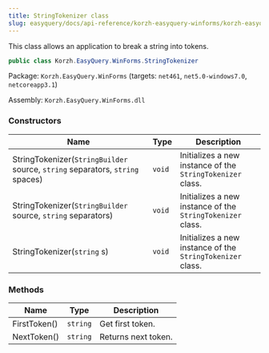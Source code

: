 ```yaml
---
title: StringTokenizer class
slug: easyquery/docs/api-reference/korzh-easyquery-winforms/korzh-easyquery-winforms-namespace/stringtokenizer-class
---
```



This class allows an application to break a string into tokens.
```csharp
public class Korzh.EasyQuery.WinForms.StringTokenizer

```
Package: `Korzh.EasyQuery.WinForms` (targets: `net461`, `net5.0-windows7.0`, `netcoreapp3.1`)

Assembly: `Korzh.EasyQuery.WinForms.dll`

### Constructors

| Name | Type | Description | 
| --- | --- | --- | 
| StringTokenizer(`StringBuilder` source, `string` separators, `string` spaces) | `void` | Initializes a new instance of the `StringTokenizer` class. | 
| StringTokenizer(`StringBuilder` source, `string` separators) | `void` | Initializes a new instance of the `StringTokenizer` class. | 
| StringTokenizer(`string` s) | `void` | Initializes a new instance of the `StringTokenizer` class. | 


### Methods

| Name | Type | Description | 
| --- | --- | --- | 
| FirstToken() | `string` | Get first token. | 
| NextToken() | `string` | Returns next token. |